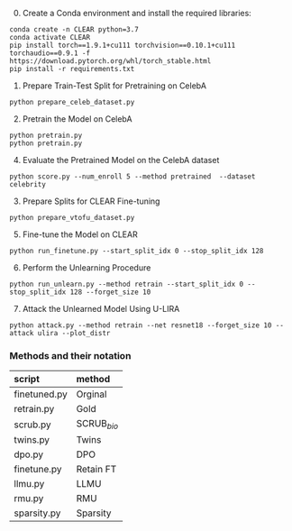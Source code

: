 0) Create a Conda environment and install the required libraries:
```
conda create -n CLEAR python=3.7
conda activate CLEAR
pip install torch==1.9.1+cu111 torchvision==0.10.1+cu111 torchaudio==0.9.1 -f https://download.pytorch.org/whl/torch_stable.html
pip install -r requirements.txt
```

1) Prepare Train-Test Split for Pretraining on CelebA
```
python prepare_celeb_dataset.py
```

2) Pretrain the Model on CelebA
```
python pretrain.py
python pretrain.py
```

4) Evaluate the Pretrained Model on the CelebA dataset
```
python score.py --num_enroll 5 --method pretrained  --dataset celebrity
```

3) Prepare Splits for CLEAR Fine-tuning
```
python prepare_vtofu_dataset.py
```

5) Fine-tune the Model on CLEAR
```
python run_finetune.py --start_split_idx 0 --stop_split_idx 128
```

6) Perform the Unlearning Procedure
```
python run_unlearn.py --method retrain --start_split_idx 0 --stop_split_idx 128 --forget_size 10
```

7) Attack the Unlearned Model Using U-LIRA
```
python attack.py --method retrain --net resnet18 --forget_size 10 --attack ulira --plot_distr
```

### Methods and their notation

| script       | method        |
|:-------------|:--------------|
| finetuned.py | Orginal       |
| retrain.py   | Gold          |
| scrub.py     | SCRUB$_{bio}$ |
| twins.py     | Twins         |
| dpo.py       | DPO           |
| finetune.py  | Retain FT     |
| llmu.py      | LLMU          |
| rmu.py       | RMU           |
| sparsity.py  | Sparsity      |